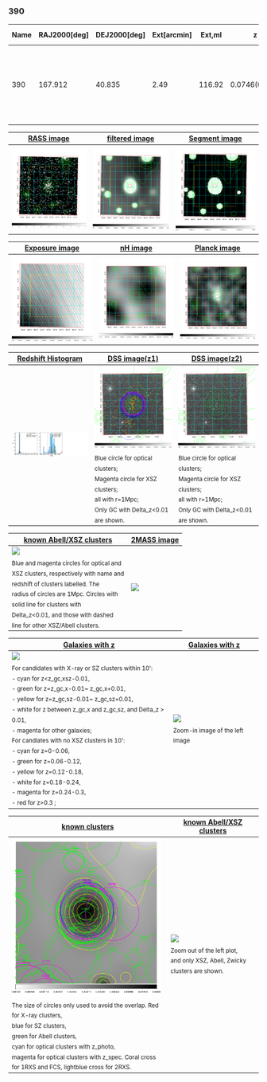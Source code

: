 <div STYLE="page-break-after: always;"></div>

### 390

|Name|RAJ2000[deg]|DEJ2000[deg] |Ext[arcmin]| Ext,ml | z | z_src| C|GC(XSZ,Delta_z<0.01)| GC(OPT,Delta_z<0.01)|GC| R_sig[arcmin] | R500[arcmin] | R500[Mpc]| CRsig[c/s] | CR500[c/s] |L500[1E44 erg/s]|F500[1E-12 erg/s/cm^2]| M500[1E14 Msun]|Tx[keV]|Cnt_sig|Beta|Rc[arcmin]|Comment|Alias|
|---|---|---|---|---|---|------|---|--------|---------|----------|---|---|---|---|---|---|---|---|---|---|---|---|---|---|
|390| 167.912| 40.835| 2.49| 116.92| 0.0746(0.005)| z1, z_xsz| B| L03, MCXC, PSZ2, Tar, XB| A, N, RM, W| A, C, F20, L03, MCXC, N, PSZ2, SPI, Tar, W, XB| 11.238| 10.668| 0.907| 0.382(0.043)| 0.379(0.043)| 1.029(0.066)| 7.552(0.484)| 2.28(0.07)| 3.64(0.07)| 135.7| 0.930(-0.085+0.051)| 5.503(-0.577+0.414)| -| k294|

|[RASS image](../image/390/390_img.pdf)|[filtered image](../image/390/390_fil.pdf)|[Segment image](../image/390/390_seg.pdf)|
|-------------------|--------------------|-------------------|
| <img src="../image/390/390_img.png" width="300">  | <img src="../image/390/390_fil.png" width="300">   | <img src="../image/390/390_seg.png" width="300">  |

|[Exposure image](../image/390/390_mex.pdf)| [nH image](../image/390/390_nh.pdf)| [Planck image](../image/390/390_p.pdf)|
|-------------------|--------------------|-------------------|
|<img src="../image/390/390_mex.png" width="300">   | <img src="../image/390/390_nh.png" width="300">    | <img src="../image/390/390_p.png" width="300"> |

|[Redshift Histogram](../image/390/390_zg.pdf) | [DSS image(z1)](../image/390/390_dss_z1.pdf)      |  [DSS image(z2)](../image/390/390_dss_z2.pdf)    |
|-------------------|--------------------|-------------------|
|<img src="../image/390/390_zg.png" width="300"> |<img src="../image/390/390_dss_z1.png" width="300"> <sub><br>Blue circle for optical clusters; <br>Magenta circle for XSZ clusters; <br>all with r=1Mpc; <br>Only GC with Delta_z<0.01 are shown. </sub>| <img src="../image/390/390_dss_z2.png" width="300"><sub><br>Blue circle for optical clusters; <br>Magenta circle for XSZ clusters; <br>all with r=1Mpc; <br>Only GC with Delta_z<0.01 are shown. </sub> |

|[known Abell/XSZ clusters](../image/390/390_m.pdf) | [2MASS image](../image/390/390_2mass.pdf)      |
|-------------------|-------------------|
|<img src=../image/390/390_m.png width="300"> <br><sub>Blue and magenta circles for optical and <br>XSZ clusters, respectively with name and <br>redshift of clusters labelled. The <br>radius of circles are 1Mpc. Circles with <br>solid line for clusters with <br>Delta_z<0.01, and those with dashed <br>line for other XSZ/Abell clusters.        </sub>|<img src="../image/390/390_2mass.png" width="300">  |

|[Galaxies with z](../image/390/390_opt_ned.pdf) |[Galaxies with z](../image/390/390_opt_ned_zoom.pdf) |
|-------------------|-------------------|
| <img src=../image/390/390_opt_ned.png width="300"> <br><sub> For candidates with X-ray or SZ clusters within 10': <br> - cyan for z<z_gc,xsz-0.01, <br> - green for z=z_gc,x-0.01~ z_gc,x+0.01, <br> - yellow for z=z_gc,sz-0.01~ z_gc,sz+0.01, <br> - white for z between z_gc,x and z_gc,sz, and Delta_z > 0.01, <br> - magenta for other galaxies; <br>For candiates with no XSZ clusters in 10': <br> - cyan for z=0-0.06, <br> - green for z=0.06-0.12, <br> - yellow for z=0.12-0.18, <br> - white for z=0.18-0.24, <br> - magenta for z=0.24-0.3, <br> - red for z>0.3 ;  </sub>|<img src=../image/390/390_opt_ned_zoom.png width="300">  <br><sub> Zoom-in image of the left image</sub>|

|[known clusters](../image/390/390_gc.pdf) |[known Abell/XSZ clusters](../image/390/390_gc_large.pdf) |
|-------------------|-------------------|
| <img src=../image/390/390_gc.png width="300"> <br><sub> The size of circles only used to avoid the overlap. Red for X-ray clusters, <br> blue for SZ clusters, <br> green for Abell clusters, <br> cyan for optical clusters with z_photo, <br> magenta for optical clusters with z_spec. Coral cross for 1RXS and FCS, lightblue cross for 2RXS. </sub>|<img src=../image/390/390_gc_large.png width="300"> <br><sub> Zoom out of the left plot, <br> and only XSZ, Abell, Zwicky clusters are shown. </sub> |




